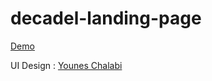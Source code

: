 # decadel-landing-page

[Demo](https://jam-hejrati.github.io/decadel-landing-page/)

UI Design : [Younes Chalabi](https://dribbble.com/UNES0098/shots)
